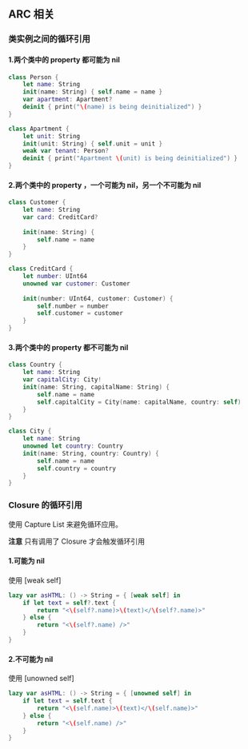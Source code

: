 ## ARC 相关

### 类实例之间的循环引用

#### 1.两个类中的 property 都可能为 nil

``` Swift
class Person {
    let name: String
    init(name: String) { self.name = name }
    var apartment: Apartment?
    deinit { print("\(name) is being deinitialized") }
}

class Apartment {
    let unit: String
    init(unit: String) { self.unit = unit }
    weak var tenant: Person?
    deinit { print("Apartment \(unit) is being deinitialized") }
}
```

#### 2.两个类中的 property ，一个可能为 nil，另一个不可能为 nil

``` Swift
class Customer {
    let name: String
    var card: CreditCard?
    
    init(name: String) {
        self.name = name
    }
}

class CreditCard {
    let number: UInt64
    unowned var customer: Customer
    
    init(number: UInt64, customer: Customer) {
        self.number = number
        self.customer = customer
    }
}
```

#### 3.两个类中的 property 都不可能为 nil

``` Swift
class Country {
    let name: String
    var capitalCity: City!
    init(name: String, capitalName: String) {
        self.name = name
        self.capitalCity = City(name: capitalName, country: self)
    }
}

class City {
    let name: String
    unowned let country: Country
    init(name: String, country: Country) {
        self.name = name
        self.country = country
    }
}
```

### Closure 的循环引用

使用 Capture List 来避免循环应用。

**注意** 只有调用了 Closure 才会触发循环引用

#### 1.可能为 nil

使用 [weak self]

``` Swift
lazy var asHTML: () -> String = { [weak self] in
    if let text = self?.text {
        return "<\(self?.name)>\(text)</\(self?.name)>"
    } else {
        return "<\(self?.name) />"
    }
}
```

#### 2.不可能为 nil

使用 [unowned self]

``` Swift
lazy var asHTML: () -> String = { [unowned self] in
    if let text = self.text {
        return "<\(self.name)>\(text)</\(self.name)>"
    } else {
        return "<\(self.name) />"
    }
}
```







